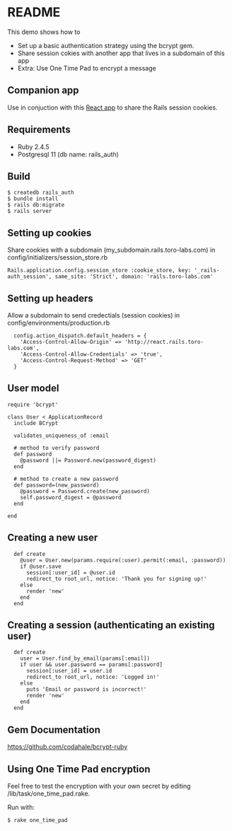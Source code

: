 # README

This demo shows how to 
- Set up a basic authentication strategy using the bcrypt gem.
- Share session cokies with another app that lives in a subdomain of this app
- Extra: Use One Time Pad to encrypt a message

## Companion app
Use in conjuction with this [React app](https://github.com/jefreybulla/node-react) to share the Rails session cookies.

## Requirements

- Ruby 2.4.5
- Postgresql 11 (db name: rails_auth)

## Build
```
$ createdb rails_auth
$ bundle install
$ rails db:migrate
$ rails server
```

## Setting up cookies 
Share cookies with a subdomain (my_subdomain.rails.toro-labs.com) in config/initializers/session_store.rb

```
Rails.application.config.session_store :cookie_store, key: '_rails-auth_session', same_site: 'Strict', domain: 'rails.toro-labs.com'
```
## Setting up headers
Allow a subdomain to send credectials (session cookies) in config/environments/production.rb
```
  config.action_dispatch.default_headers = {
    'Access-Control-Allow-Origin' => 'http://react.rails.toro-labs.com',
    'Access-Control-Allow-Credentials' => 'true',
    'Access-Control-Request-Method' => 'GET'
  }
```


## User model
```
require 'bcrypt'

class User < ApplicationRecord
  include BCrypt
  
  validates_uniqueness_of :email

  # method to verify password
  def password
    @password ||= Password.new(password_digest)
  end

  # method to create a new password
  def password=(new_password)
    @password = Password.create(new_password)
    self.password_digest = @password
  end
  
end
```

## Creating a new user
```
  def create
    @user = User.new(params.require(:user).permit(:email, :password))
    if @user.save
      session[:user_id] = @user.id
      redirect_to root_url, notice: 'Thank you for signing up!'
    else
      render 'new'
    end
  end
```
## Creating a session (authenticating an existing user)
```
  def create
    user = User.find_by_email(params[:email])
    if user && user.password == params[:password]
      session[:user_id] = user.id
      redirect_to root_url, notice: 'Logged in!'
    else
      puts 'Email or password is incorrect!'
      render 'new'
    end
  end
```

## Gem Documentation
https://github.com/codahale/bcrypt-ruby

## Using One Time Pad encryption
Feel free to test the encryption with your own secret by editing /lib/task/one_time_pad.rake.

Run with:
```
$ rake one_time_pad
```
